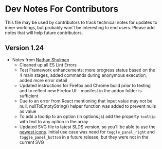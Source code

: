 # Dev Notes For Contributors
This file may be used by contributors to track technical notes for updates to inner workings, but probably won't be interesting to end users.
Please add notes that will help future contributors.

## Version 1.24

- Notes from [Nathan Shulman](https://github.com/nshulman)
    - Cleaned up all ES Lint Errors
    - Test Framework enhancements: more progress status based on the 4 main stages, added commands during anonymous execution, added more error detail
    - Updated instructions for Firefox and Chrome build prior to testing and to reflect new Firefox UI - manifest in the addon folder is sufficient
    - Due to an error from React mentioning that input value may not be null, nullToEmptyString() helper function was added to prevent nulls as value
    - To add a tooltip to an option (in options.js) add the property `tooltip` with text to any option in the array
    - Updated SVG file to latest SLDS version, so you'll be able to use the [newest icons](https://www.lightningdesignsystem.com/icons/).  Initial use case was need for `toggle_panel_right` and `toggle_panel_bottom` in a future release, but they were not in the current SVG